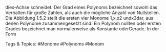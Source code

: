 diex-Achse schneidet. Der Grad eines Polynoms bezeichnet sowohl das Verhalten für große Zahlen, als
auch die mögliche Anzahl von Nullstellen. Die Abbildung 1.5.2 stellt die ersten vier Monome 1,x,x2
undx3dar, aus denen Polynome zusammengesetzt sind.
Ein Polynom nullten oder ersten Grades bezeichnet man normalerweise als Konstante oderGerade.
In der Form

   Tags & Topics:
   #Monome
   #Polynoms
   #Monom